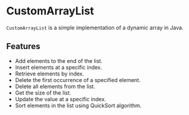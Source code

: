 # CustomArrayList

`CustomArrayList` is a simple implementation of a dynamic array in Java.

## Features

- Add elements to the end of the list.
- Insert elements at a specific index.
- Retrieve elements by index.
- Delete the first occurrence of a specified element.
- Delete all elements from the list.
- Get the size of the list.
- Update the value at a specific index.
- Sort elements in the list using QuickSort algorithm.
